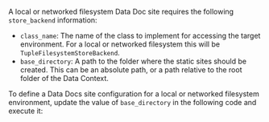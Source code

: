 
A local or networked filesystem Data Doc site requires the following `store_backend` information:

- `class_name`: The name of the class to implement for accessing the target environment.  For a local or networked filesystem this will be `TupleFilesystemStoreBackend`.
- `base_directory`: A path to the folder where the static sites should be created.  This can be an absolute path, or a path relative to the root folder of the Data Context.

To define a Data Docs site configuration for a local or networked filesystem environment, update the value of `base_directory` in the following code and execute it:

```python title="Python" name="docs/docusaurus/docs/core/configure_project_settings/configure_data_docs/_examples/data_docs_local_or_networked.py - define a data docs config dictionary"
```